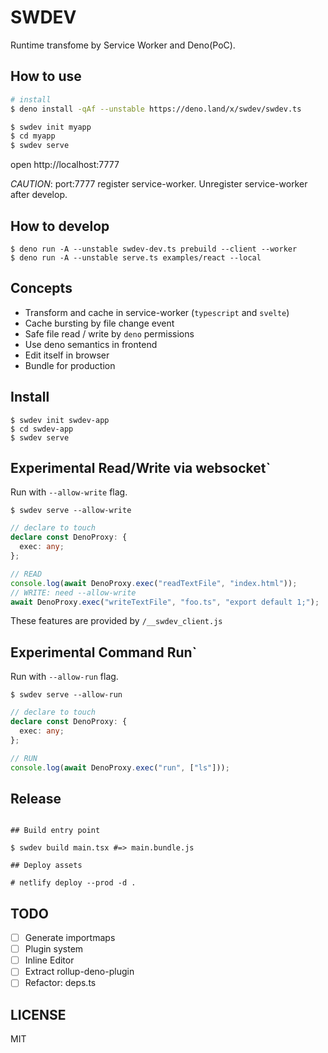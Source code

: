 # SWDEV

Runtime transfome by Service Worker and Deno(PoC).

## How to use

```bash
# install
$ deno install -qAf --unstable https://deno.land/x/swdev/swdev.ts

$ swdev init myapp
$ cd myapp
$ swdev serve
```

open http://localhost:7777

_CAUTION_: port:7777 register service-worker. Unregister service-worker after develop.

## How to develop

```
$ deno run -A --unstable swdev-dev.ts prebuild --client --worker
$ deno run -A --unstable serve.ts examples/react --local
```

## Concepts

- Transform and cache in service-worker (`typescript` and `svelte`)
- Cache bursting by file change event
- Safe file read / write by `deno` permissions
- Use deno semantics in frontend
- Edit itself in browser
- Bundle for production

## Install

```
$ swdev init swdev-app
$ cd swdev-app
$ swdev serve
```

## Experimental Read/Write via websocket`

Run with `--allow-write` flag.

`$ swdev serve --allow-write`

```ts
// declare to touch
declare const DenoProxy: {
  exec: any;
};

// READ
console.log(await DenoProxy.exec("readTextFile", "index.html"));
// WRITE: need --allow-write
await DenoProxy.exec("writeTextFile", "foo.ts", "export default 1;");
```

These features are provided by `/__swdev_client.js`

## Experimental Command Run`

Run with `--allow-run` flag.

`$ swdev serve --allow-run`

```ts
// declare to touch
declare const DenoProxy: {
  exec: any;
};

// RUN
console.log(await DenoProxy.exec("run", ["ls"]));
```

## Release

```

## Build entry point

$ swdev build main.tsx #=> main.bundle.js

## Deploy assets

# netlify deploy --prod -d .

```

## TODO

- [ ] Generate importmaps
- [ ] Plugin system
- [ ] Inline Editor
- [ ] Extract rollup-deno-plugin
- [ ] Refactor: deps.ts

## LICENSE

MIT

```

```

